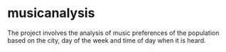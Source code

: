 # musicanalysis
The project involves the analysis of music preferences of the population based on the city, day of the week and time of day when it is heard. 
